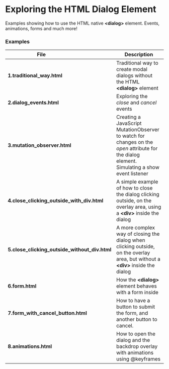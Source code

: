 # Exploring the HTML Dialog Element

Examples showing how to use the HTML native **<**dialog**>** element. Events, animations, forms and much more!

### Examples

| File&nbsp; &nbsp; &nbsp; &nbsp; &nbsp; &nbsp; &nbsp; &nbsp; &nbsp; &nbsp; &nbsp; &nbsp; &nbsp; &nbsp; | Description                                                        |
| -------------------------------------------------------------------------------------------------------- | ------------------------------------------------------------------ |
| **1.traditional_way.html**                                                              | Traditional way to create modal dialogs without the HTML **<**dialog**>** element     |
| **2.dialog_events.html**                                                            | Exploring the *close* and *cancel* events                                |
| **3.mutation_observer.html**                                                        | Creating a JavaScript MutationObserver to watch for changes on the *open* attribute for the dialog element. Simulating a show event listener          |
| **4.close_clicking_outside_with_div.html**                                             | A simple example of how to close the dialog clicking outside, on the overlay area, using a **<**div**>** inside the dialog                       |
| **5.close_clicking_outside_without_div.html**                                                                 | A more complex way of closing the dialog when clicking outside, on the overlay area, but without a **<**div**>** inside the dialog  |
| **6.form.html**                                              | How the **<**dialog**>** element behaves with a form inside       |
| **7.form_with_cancel_button.html**                                                             | How to have a button to submit the form, and another button to cancel.                                |
| **8.animations.html**                                                                  | How to open the dialog and the backdrop overlay with animations using @keyframes                         |
